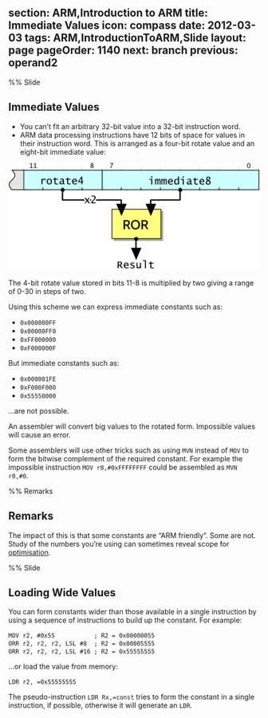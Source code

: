 section: ARM,Introduction to ARM
title: Immediate Values
icon: compass
date: 2012-03-03
tags: ARM,IntroductionToARM,Slide
layout: page
pageOrder: 1140
next: branch
previous: operand2
----

%% Slide
  
## Immediate Values

* You can’t fit an arbitrary 32-bit value into a 32-bit instruction word.
* ARM data processing instructions have 12 bits of space for values in their instruction word. This is arranged as a four-bit rotate value and an eight-bit immediate value:

![Immediate values.](img/dia/immediate.png)

The 4-bit rotate value stored in bits 11-8 is multiplied by two giving a range of 0-30 in steps of two.

Using this scheme we can express immediate constants such as:

* `0x000000FF`
* `0x00000FF0`
* `0xFF000000`
* `0xF000000F`

But immediate constants such as:

* `0x000001FE`
* `0xF000F000`
* `0x55550000`

...are not possible.

An assembler will convert big values to the rotated form. Impossible values will cause an error.

Some assemblers will use other tricks such as using `MVN` instead of `MOV` to form the bitwise complement of the required constant. For example the impossible instruction `MOV r0,#0xFFFFFFFF` could be assembled as `MVN r0,#0`.

%% Remarks
  
## Remarks

The impact of this is that some constants are “ARM friendly”. Some are not. Study of the numbers you’re using can sometimes reveal scope for [optimisation](../efficient-c-for-arm/biasing.html).

%% Slide
  
## Loading Wide Values

You can form constants wider than those available in a single instruction by using a sequence of instructions to build up the constant. For example:

``` arm
MOV r2, #0x55           ; R2 = 0x00000055
ORR r2, r2, r2, LSL #8  ; R2 = 0x00005555
ORR r2, r2, r2, LSL #16 ; R2 = 0x55555555
```

...or load the value from memory:

``` arm
LDR r2, =0x55555555
```

The pseudo-instruction `LDR Rx,=const` tries to form the constant in a single instruction, if possible, otherwise it will generate an `LDR`.
